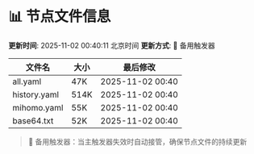 # 📊 节点文件信息

**更新时间**: 2025-11-02 00:40:11 北京时间
**更新方式**: 🔄 备用触发器

| 文件名 | 大小 | 最后修改 |
|--------|------|----------|
| all.yaml | 47K | 2025-11-02 00:40 |
| history.yaml | 514K | 2025-11-02 00:40 |
| mihomo.yaml | 55K | 2025-11-02 00:40 |
| base64.txt | 52K | 2025-11-02 00:40 |

> 🔄 备用触发器：当主触发器失效时自动接管，确保节点文件的持续更新
